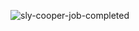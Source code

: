 ![sly-cooper-job-completed](https://github.com/user-attachments/assets/c82547e6-88a1-4560-9cdd-d305a62311c4)
